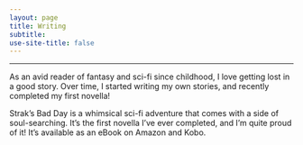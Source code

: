 ```yaml
---
layout: page
title: Writing
subtitle: 
use-site-title: false
---
```

------------------------------

As an avid reader of fantasy and sci-fi since childhood, I love getting lost in a good story. Over time, I started writing my own stories, and recently completed my first novella!

Strak’s Bad Day is a whimsical sci-fi adventure that comes with a side of soul-searching. It’s the first novella I’ve ever completed, and I’m quite proud of it! It’s available as an eBook on Amazon and Kobo.
